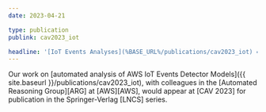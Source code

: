 ```yaml
---
date: 2023-04-21

type: publication
publink: cav2023_iot

headline: '[IoT Events Analyses](%BASE_URL%/publications/cav2023_iot) =fa^angle-double-right^fa= [CAV =qq= 23][CAV 2023]'
---
```


Our work on [automated analysis of AWS IoT Events Detector Models]({{ site.baseurl }}/publications/cav2023_iot),
with colleagues in the [Automated Reasoning Group][ARG] at [AWS][AWS],
would appear at [CAV 2023] for publication in the Springer-Verlag [LNCS] series.
